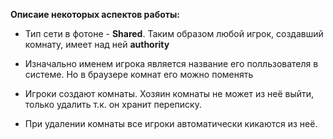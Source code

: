 **Описаие некоторых аспектов работы:**

- Тип сети в фотоне - **Shared**. Таким образом любой игрок, создавший комнату, имеет над ней **authority**

- Изначально именем игрока является название его полльзователя в системе. Но в браузере комнат его можно поменять

- Игроки создают комнаты. Хозяин комнаты не может из неё выйти, только удалить т.к. он хранит переписку. 

- При удалении комнаты все игроки автоматически кикаются из неё.
